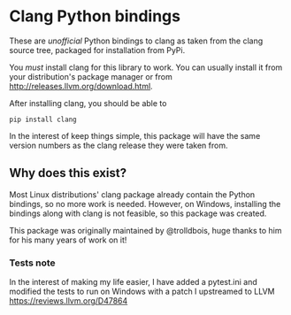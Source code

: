 # Clang Python bindings

These are *unofficial* Python bindings to clang as taken from the clang source
tree, packaged for installation from PyPi. 

You *must* install clang for this library to work. You can usually install it
from your distribution's package manager or from
http://releases.llvm.org/download.html.

After installing clang, you should be able to

```
pip install clang
```

In the interest of keep things simple, this package will have the same version
numbers as the clang release they were taken from.

## Why does this exist?

Most Linux distributions' clang package already contain the Python
bindings, so no more work is needed. However, on Windows, installing the
bindings along with clang is not feasible, so this package was created.


This package was originally maintained by @trolldbois, huge thanks to him for
his many years of work on it!

### Tests note

In the interest of making my life easier, I have added a pytest.ini and
modified the tests to run on Windows with a patch I upstreamed to LLVM
https://reviews.llvm.org/D47864